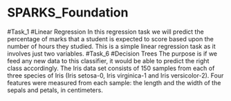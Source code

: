 # SPARKS_Foundation
#Task_1 #Linear Regression 
In this regression task we will predict the percentage of marks that a student is expected to score based upon the number of hours they studied. This is a simple linear regression task as it involves just two variables.
#Task_6 #Decision Trees
The purpose is if we feed any new data to this classifier, it would be able to predict the right class accordingly.
The Iris data set consists of 150 samples from each of three species of Iris (Iris setosa-0, Iris virginica-1 and Iris versicolor-2). Four features were measured from each sample: the length and the width of the sepals and petals, in centimeters.

